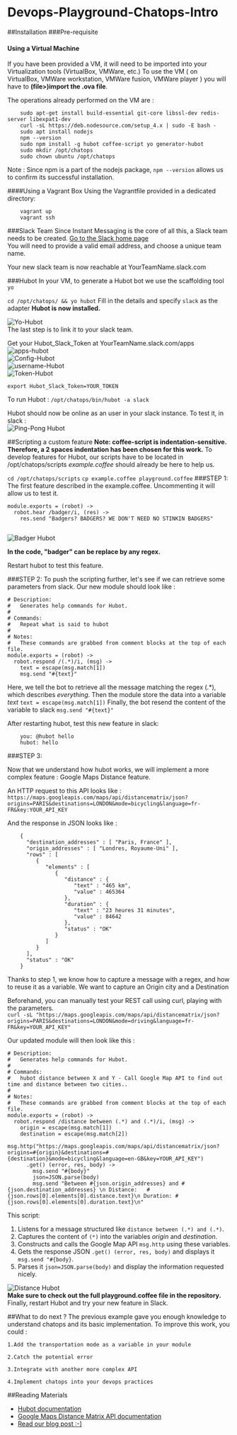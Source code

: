 # Devops-Playground-Chatops-Intro

##Installation
###Pre-requisite
#### Using a Virtual Machine
If you have been provided a VM, it will need to be imported into your Virtualization tools (VirtualBox, VMWare, etc.)
To use the VM  ( on VirtualBox, VMWare workstation, VMWare fusion, VMWare player ) you will have to **(file>)import the .ova file**.

The operations already performed on the VM are :
```
	sudo apt-get install build-essential git-core libssl-dev redis-server libexpat1-dev
	curl -sL https://deb.nodesource.com/setup_4.x | sudo -E bash -
	sudo apt install nodejs
	npm --version
	sudo npm install -g hubot coffee-script yo generator-hubot
	sudo mkdir /opt/chatops 
	sudo chown ubuntu /opt/chatops
```
Note : Since npm is a part of the nodejs package, `npm --version` allows us to confirm its successful installation.

####Using a Vagrant Box
Using the Vagrantfile provided in a dedicated directory:
```
	vagrant up
	vagrant ssh
```

###Slack Team
 Since Instant Messaging is the core of all this, a Slack team needs to be created.
 [Go to the Slack home page](https://slack.com/)  
You will need to provide a valid email address, and choose a unique team name.

Your new slack team is now reachable at YourTeamName.slack.com

###Hubot 
In your VM, to generate a Hubot bot we use the scaffolding tool `yo`

`cd /opt/chatops/ && yo hubot`
Fill in the details and specify `slack` as the adapter
**Hubot is now installed.**


![Yo-Hubot](screenshots/yoHubot.png?raw=true "YoHubot")  
The last step is to link it to your slack team.

Get your Hubot_Slack_Token at  YourTeamName.slack.com/apps
![apps-hubot](screenshots/appsHubot.png?raw=true "hubot integration")  
![Config-Hubot](screenshots/hubotConfig.png?raw=true "Config Hubot")  
![username-Hubot](screenshots/hubot_username.png?raw=true "Username Hubot")  
![Token-Hubot](screenshots/hubot_token.png?raw=true "Token Hubot")  

`export Hubot_Slack_Token=YOUR_TOKEN`
	
To run Hubot : 
`/opt/chatops/bin/hubot -a slack`

Hubot should now be online as an user in your slack instance.
To test it, in slack :  
![Ping-Pong Hubot](screenshots/ping.png?raw=true "PINGPONG")

##Scripting a custom feature
**Note: coffee-script is indentation-sensitive. Therefore, a 2 spaces indentation has been chosen for this work.**
To develop features for Hubot,  our scripts have to be located in /opt/chatops/scripts
*example.coffee* should already be here to help us.

`cd /opt/chatops/scripts`
`cp example.coffee playground.coffee`
###STEP 1:
The first feature described in the example.coffee. Uncommenting it will allow us to test it.

```
module.exports = (robot) ->
  robot.hear /badger/i, (res) ->
    res.send "Badgers? BADGERS? WE DON'T NEED NO STINKIN BADGERS"
  
```

![Badger Hubot](screenshots/badger.png?raw=true "BADGER")  

**In the code, "badger" can be replace by any regex.**

Restart hubot to test this feature.

###STEP 2:
To push the scripting further, let's see if we can retrieve some parameters from slack.
Our new module should look like : 
```
# Description:
#   Generates help commands for Hubot.
#
# Commands:
#   Repeat what is said to hubot
#
# Notes:
#   These commands are grabbed from comment blocks at the top of each file.
module.exports = (robot) ->
  robot.respond /(.*)/i, (msg) ->
    text = escape(msg.match[1])
    msg.send "#{text}"
```

Here, we tell the bot to retrieve all the message matching the regex (.*), which describes *everything*.
Then the module store the data into a variable *text* `text = escape(msg.match[1])`
Finally, the bot resend the content of the variable to slack `msg.send "#{text}"`


After restarting hubot, test this new feature in slack:
```
	you: @hubot hello
	hubot: hello
```
###STEP 3:

Now that we understand how hubot works, we will implement a more complex feature : Google Maps Distance feature.

An HTTP request to this API looks like :
`https://maps.googleapis.com/maps/api/distancematrix/json?origins=PARIS&destinations=LONDON&mode=bicycling&language=fr-FR&key:YOUR_API_KEY`

And the response in JSON looks like :
```
	{
	  "destination_addresses" : [ "Paris, France" ],
	  "origin_addresses" : [ "Londres, Royaume-Uni" ],
	  "rows" : [
		 {
			"elements" : [
			   {
				  "distance" : {
					 "text" : "465 km",
					 "value" : 465364
				  },
				  "duration" : {
					 "text" : "23 heures 31 minutes",
					 "value" : 84642
				  },
				  "status" : "OK"
			   }
			]
		 }
	  ],
	  "status" : "OK"
	}
```

Thanks to step 1, we know how to  capture a message with a regex, and how to reuse it as a variable.
We want to capture an Origin city and a Destination 

Beforehand, you can manually test your REST call using curl, playing with the parameters.  
`curl -sL "https://maps.googleapis.com/maps/api/distancematrix/json?origins=PARIS&destinations=LONDON&mode=driving&language=fr-FR&key=YOUR_API_KEY"`

Our updated module will then look like this : 
```
# Description:
#   Generates help commands for Hubot.
#
# Commands:
#   hubot distance between X and Y - Call Google Map API to find out time and distance between two cities..
#
# Notes:
#   These commands are grabbed from comment blocks at the top of each file.
module.exports = (robot) ->
  robot.respond /distance between (.*) and (.*)/i, (msg) ->
    origin = escape(msg.match[1])
    destination = escape(msg.match[2])
    msg.http("https://maps.googleapis.com/maps/api/distancematrix/json?origins=#{origin}&destinations=#{destination}&mode=bicycling&language=en-GB&key=YOUR_API_KEY")
      .get() (error, res, body) ->
        msg.send "#{body}"
        json=JSON.parse(body)
        msg.send "Between #{json.origin_addresses} and #{json.destination_addresses} \n Distance: 	#{json.rows[0].elements[0].distance.text}\n Duration: #{json.rows[0].elements[0].duration.text}\n"
```

This script:   
1. Listens for a message structured like `distance between (.*) and (.*)`.  
2. Captures the content of `(*)` into the variables *origin* and *destination*.  
3. Constructs and calls the Google Map API `msg.http` using these variables.  
4. Gets the response JSON `.get() (error, res, body)`  and displays it `msg.send "#{body}`.  
5. Parses it `json=JSON.parse(body)` and display the information requested nicely.  

![Distance Hubot](screenshots/distance.png?raw=true "Distance Matrix")  
**Make sure to check out the full playground.coffee file in the repository.**
Finally, restart Hubot and try your new feature in Slack.

##What to do next ?
The previous example gave you enough knowledge to understand chatops and its basic implementation.
To improve this work, you could :

	1.Add the transportation mode as a variable in your module
	
	2.Catch the potential error
	
	3.Integrate with another more complex API
	
	4.Implement chatops into your devops practices

##Reading Materials
* [Hubot documentation](https://hubot.github.com/docs/)
* [Google Maps Distance Matrix API documentation](https://developers.google.com/maps/documentation/distance-matrix/intro)
* [Read our blog post :-)](http://www.forest-technologies.co.uk/blog/how-chatops-is-redefining-enterprise-and-open-source-devops)
